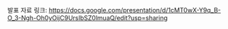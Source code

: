 발표 자료 링크: https://docs.google.com/presentation/d/1cMT0wX-Y9q_B-O_3-Ngh-Oh0yOijC9UrsIbSZ0lmuaQ/edit?usp=sharing

